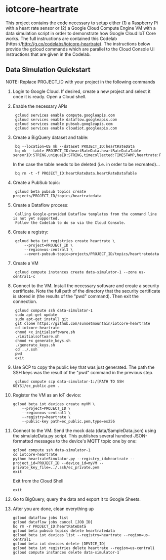 # iotcore-heartrate

This project contains the code necessary to setup either (1) a Raspberry Pi with a heart rate sensor or (2) a Google Cloud Compute Engine VM with a data simulation script in order to demonstrate how Google Cloud IoT Core works. The full instructions are contained this Codelab (https://http://g.co/codelabs/iotcore-heartrate). The instructions below provide the gcloud commands which are parallel to the Cloud Console UI instructions that are given in the Codelab.

## Data Simulation Quickstart

NOTE: Replace PROJECT_ID with your project in the following commands

1. Login to Google Cloud. If desired, create a new project and select it once it is ready. Open a Cloud shell.

2. Enable the necessary APIs

        gcloud services enable compute.googleapis.com
        gcloud services enable dataflow.googleapis.com
        gcloud services enable pubsub.googleapis.com
        gcloud services enable cloudiot.googleapis.com

3. Create a BigQuery dataset and table:

        bq --location=US mk --dataset PROJECT_ID:heartRateData
        bq mk --table PROJECT_ID:heartRateData.heartRateDataTable sensorID:STRING,uniqueID:STRING,timecollected:TIMESTAMP,heartrate:FLOAT
        
   In the case the table needs to be deleted (i.e. in order to be recreated)...
   
        bq rm -t -f PROJECT_ID:heartRateData.heartRateDataTable

4. Create a PubSub topic:

        gcloud beta pubsub topics create projects/PROJECT_ID/topics/heartratedata

5. Create a Dataflow process:

        Calling Google-provided Dataflow templates from the command line is not yet supported. 
        Follow the Codelab to do so via the Cloud Console.

6. Create a registry:

        gcloud beta iot registries create heartrate \
            --project=PROJECT_ID \
            --region=us-central1 \
            --event-pubsub-topic=projects/PROJECT_ID/topics/heartratedata

7. Create a VM

        gcloud compute instances create data-simulator-1 --zone us-central1-c

8. Connect to the VM. Install the necessary software and create a security certificate. Note the full path of the directory that the security certificate is stored in (the results of the "pwd" command). Then exit the connection.

        gcloud compute ssh data-simulator-1
        sudo apt-get update
        sudo apt-get install git
        git clone https://github.com/sunsetmountain/iotcore-heartrate
        cd iotcore-heartrate
        chmod +x initialsoftware.sh
        ./initialsoftware.sh
        chmod +x generate_keys.sh
        ./generate_keys.sh
        cd ../.ssh
        pwd
        exit

9. Use SCP to copy the public key that was just generated. The path the SSH keys was the result of the "pwd" command in the previous step.

        gcloud compute scp data-simulator-1:/[PATH TO SSH KEYS]/ec_public.pem .

10. Register the VM as an IoT device:

        gcloud beta iot devices create myVM \
            --project=PROJECT_ID \
            --region=us-central1 \
            --registry=heartrate \
            --public-key path=ec_public.pem,type=es256

11. Connect to the VM. Send the mock data (data/SampleData.json) using the simulateData.py script. This publishes several hundred JSON-formatted messages to the device's MQTT topic one by one:

        gcloud compute ssh data-simulator-1
        cd iotcore-heartrate
        python heartrateSimulator.py --registry_id=heartrate --project_id=PROJECT_ID --device_id=myVM --private_key_file=../.ssh/ec_private.pem
        exit
        
    Exit from the Cloud Shell
    
        exit

12. Go to BigQuery, query the data and export it to Google Sheets.

13. After you are done, clean everything up

        gcloud dataflow jobs list
        gcloud dataflow jobs cancel [JOB_ID]
        bq rm -r PROJECT_ID:heartRateData
        gcloud beta pubsub topics delete heartratedata
        gcloud beta iot devices list --registry=heartrate --region=us-central1
        gcloud beta iot devices delete [DEVICE_ID]
        gcloud beta iot registries delete heartrate --region=us-central1
        gcloud compute instances delete data-simulator-1
